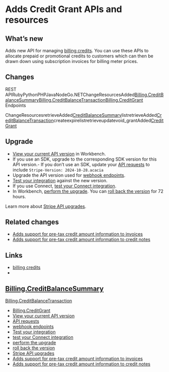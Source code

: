 # Adds Credit Grant APIs and resources

## What’s new

Adds new API for managing [billing
credits](https://docs.stripe.com/billing/subscriptions/usage-based/billing-credits).
You can use these APIs to allocate prepaid or promotional credits to customers
which can then be drawn down using subscription invoices for billing meter
prices.

## Changes

REST
APIRubyPythonPHPJavaNodeGo.NETChangeResourcesAdded[Billing.CreditBalanceSummary](https://docs.stripe.com/api/billing/credit-balance-summary/object)[Billing.CreditBalanceTransaction](https://docs.stripe.com/api/billing/credit-balance-transaction/object)[Billing.CreditGrant](https://docs.stripe.com/api/billing/credit-grant)
 Endpoints

ChangeResourcesretrieveAdded[CreditBalanceSummary](https://docs.stripe.com/api/billing/credit-balance-summary/object)listretrieveAdded[CreditBalanceTransaction](https://docs.stripe.com/api/billing/credit-balance-transaction/object)createexpirelistretrieveupdatevoid_grantAdded[CreditGrant](https://docs.stripe.com/api/billing/credit-grant)
## Upgrade

- [View your current API
version](https://docs.stripe.com/upgrades#view-your-api-version-and-the-latest-available-upgrade-in-workbench)
in Workbench.
- If you use an SDK, upgrade to the corresponding SDK version for this API
version.- If you don’t use an SDK, update your [API
requests](https://docs.stripe.com/api/versioning) to include `Stripe-Version:
2024-10-28.acacia`
- Upgrade the API version used for [webhook
endpoints](https://docs.stripe.com/webhooks/versioning).
- [Test your integration](https://docs.stripe.com/testing) against the new
version.
- If you use Connect, [test your Connect
integration](https://docs.stripe.com/connect/testing).
- In Workbench, [perform the
upgrade](https://docs.stripe.com/upgrades#perform-the-upgrade). You can [roll
back the version](https://docs.stripe.com/upgrades#roll-back-your-api-version)
for 72 hours.

Learn more about [Stripe API upgrades](https://docs.stripe.com/upgrades).

## Related changes

- [Adds support for pre-tax credit amount information to
invoices](https://docs.stripe.com/changelog/acacia/2024-10-28/billing-credits-invoice)
- [Adds support for pre-tax credit amount information to credit
notes](https://docs.stripe.com/changelog/acacia/2024-10-28/billing-credits-credit-note)

## Links

- [billing
credits](https://docs.stripe.com/billing/subscriptions/usage-based/billing-credits)
-
[Billing.CreditBalanceSummary](https://docs.stripe.com/api/billing/credit-balance-summary/object)
-
[Billing.CreditBalanceTransaction](https://docs.stripe.com/api/billing/credit-balance-transaction/object)
- [Billing.CreditGrant](https://docs.stripe.com/api/billing/credit-grant)
- [View your current API
version](https://docs.stripe.com/upgrades#view-your-api-version-and-the-latest-available-upgrade-in-workbench)
- [API requests](https://docs.stripe.com/api/versioning)
- [webhook endpoints](https://docs.stripe.com/webhooks/versioning)
- [Test your integration](https://docs.stripe.com/testing)
- [test your Connect integration](https://docs.stripe.com/connect/testing)
- [perform the upgrade](https://docs.stripe.com/upgrades#perform-the-upgrade)
- [roll back the
version](https://docs.stripe.com/upgrades#roll-back-your-api-version)
- [Stripe API upgrades](https://docs.stripe.com/upgrades)
- [Adds support for pre-tax credit amount information to
invoices](https://docs.stripe.com/changelog/acacia/2024-10-28/billing-credits-invoice)
- [Adds support for pre-tax credit amount information to credit
notes](https://docs.stripe.com/changelog/acacia/2024-10-28/billing-credits-credit-note)